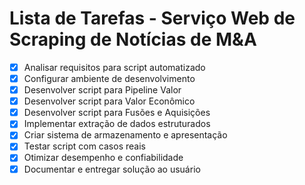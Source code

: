 # Lista de Tarefas - Serviço Web de Scraping de Notícias de M&A

- [x] Analisar requisitos para script automatizado
- [x] Configurar ambiente de desenvolvimento
- [x] Desenvolver script para Pipeline Valor
- [x] Desenvolver script para Valor Econômico
- [x] Desenvolver script para Fusões e Aquisições
- [x] Implementar extração de dados estruturados
- [x] Criar sistema de armazenamento e apresentação
- [x] Testar script com casos reais
- [x] Otimizar desempenho e confiabilidade
- [x] Documentar e entregar solução ao usuário
